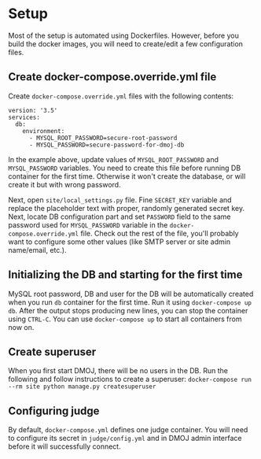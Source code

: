 # Setup
Most of the setup is automated using Dockerfiles. However, before you build the docker images, you will need to create/edit a few configuration files.

## Create docker-compose.override.yml file
Create `docker-compose.override.yml` files with the following contents:
```
version: '3.5'
services:
  db:
    environment:
      - MYSQL_ROOT_PASSWORD=secure-root-password
      - MYSQL_PASSWORD=secure-password-for-dmoj-db
```
In the example above, update values of `MYSQL_ROOT_PASSWORD` and `MYSQL_PASSWORD` variables. You need to create this file before running DB container for the first time. Otherwise it won't create the database, or will create it but with wrong password.

Next, open `site/local_settings.py` file. Fine `SECRET_KEY` variable and replace the placeholder text with proper, randomly generated secret key.
Next, locate DB configuration part and set `PASSWORD` field to the same password used for `MYSQL_PASSWORD` variable in the `docker-compose.override.yml` file. Check out the rest of the file, you'll probably want to configure some other values (like SMTP server or site admin name/email, etc.).

## Initializing the DB and starting for the first time
MySQL root password, DB and user for the DB will be automatically created when you run `db` container for the first time. Run it using `docker-compose up db`. After the output stops producing new lines, you can stop the container using `CTRL-C`. You can use `docker-compose up` to start all containers from now on.

## Create superuser
When you first start DMOJ, there will be no users in the DB. Run the following and follow instructions to create a superuser:
`docker-compose run --rm site python manage.py createsuperuser`

## Configuring judge
By default, `docker-compose.yml` defines one judge container. You will need to configure its secret in `judge/config.yml` and in DMOJ admin interface before it will successfully connect.
